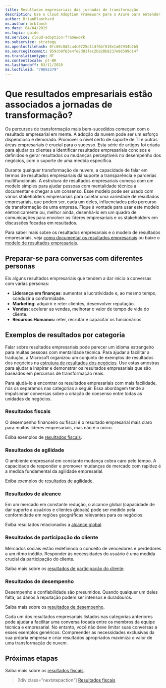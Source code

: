 ```yaml
---
title: Resultados empresariais das jornadas de transformação
description: Use o Cloud Adoption Framework para o Azure para entender os resultados empresariais associados às transformações de nuvem.
author: BrianBlanchard
ms.author: brblanch
ms.date: 04/04/2019
ms.topic: guide
ms.service: cloud-adoption-framework
ms.subservice: strategy
ms.openlocfilehash: 0fc60c8d2ca4c0725d114f6bf618e1a02934b2b5
ms.sourcegitcommit: 959cb0f63e4fe2d01fec2b820b8237e98599d14f
ms.translationtype: HT
ms.contentlocale: pt-BR
ms.lasthandoff: 03/11/2020
ms.locfileid: "79092379"
---
```

<!-- markdownlint-disable MD026 -->

# <a name="what-business-outcomes-are-associated-with-transformation-journeys"></a>Que resultados empresariais estão associados a jornadas de transformação?

Os percursos de transformação mais bem-sucedidos começam com o resultado empresarial em mente. A adoção da nuvem pode ser um esforço dispendioso e demorado. Promover o nível certo de suporte de TI e outras áreas empresariais é crucial para o sucesso. Esta série de artigos foi criada para ajudar os clientes a identificar resultados empresariais concisos e definidos e gerar resultados ou mudanças perceptíveis no desempenho dos negócios, com o suporte de uma medida específica.

Durante qualquer transformação de nuvem, a capacidade de falar em termos de resultados empresariais dá suporte a transparência e parcerias multifuncionais. A estrutura de resultados empresariais começa com um modelo simples para ajudar pessoas com mentalidade técnica a documentar e chegar a um consenso. Esse modelo pode ser usado com vários stakeholders empresariais para coletar uma variedade de resultados empresariais, que podem ser, cada um deles, influenciados pelo percurso de transformação de uma empresa. Fique à vontade para usar este modelo eletronicamente ou, melhor ainda, desenhá-lo em um quadro de comunicações para envolver os líderes empresariais e os stakeholders em discussões focadas em resultados.

Para saber mais sobre os resultados empresariais e o modelo de resultados empresariais, veja [como documentar os resultados empresariais](./business-outcome-template.md) ou baixe o [modelo de resultados empresariais](https://archcenter.blob.core.windows.net/cdn/business-outcome-template.xlsx).

## <a name="prepare-for-conversations-with-different-personas"></a>Preparar-se para conversas com diferentes personas

Eis alguns resultados empresariais que tendem a dar início a conversas com várias personas:

- **Liderança em finanças**: aumentar a lucratividade e, ao mesmo tempo, conduzir a conformidade.
- **Marketing:** adquirir e reter clientes, desenvolver reputação.
- **Vendas:** acelerar as vendas, melhorar o valor de tempo de vida do cliente.
- **Recursos Humanos:** reter, recrutar e capacitar os funcionários.

## <a name="sample-outcomes-by-category"></a>Exemplos de resultados por categoria

Falar sobre resultados empresariais pode parecer um idioma estrangeiro para muitas pessoas com mentalidade técnica. Para ajudar a facilitar a tradução, a Microsoft organizou um conjunto de exemplos de resultados dos negócios na [estrutura de resultados dos negócios](../index.md). Use estas amostras para ajudar a inspirar e demonstrar os resultados empresariais que são baseados em percursos de transformação reais.

Para ajudá-lo a encontrar os resultados empresariais com mais facilidade, nós os separamos nas categorias a seguir. Essa abordagem tende a impulsionar conversas sobre a criação de consenso entre todas as unidades de negócios.

### <a name="fiscal-outcomes"></a>Resultados fiscais

O desempenho financeiro ou fiscal é o resultado empresarial mais claro para muitos líderes empresariais, mas não é o único.

Exiba exemplos de [resultados fiscais](./fiscal-outcomes.md).

### <a name="agility-outcomes"></a>Resultados de agilidade

O ambiente empresarial em constante mudança cobra caro pelo tempo. A capacidade de responder e promover mudanças de mercado com rapidez é a medida fundamental da agilidade empresarial.

Exiba exemplos de [resultados de agilidade](./agility-outcomes.md).

### <a name="reach-outcomes"></a>Resultados de alcance

Em um mercado em constante redução, o alcance global (capacidade de dar suporte a usuários e clientes globais) pode ser medido pela conformidade em regiões geográficas relevantes para os negócios.

Exiba resultados relacionados a [alcance global](./reach-outcomes.md).

### <a name="customer-engagement-outcomes"></a>Resultados de participação do cliente

Mercados sociais estão redefinindo o conceito de vencedores e perdedores a um ritmo inédito. Responder às necessidades do usuário é uma medida crucial da participação do cliente.

Saiba mais sobre os [resultados de participação do cliente](./engagement-outcomes.md).

### <a name="performance-outcomes"></a>Resultados de desempenho

Desempenho e confiabilidade são presumidos. Quando qualquer um deles falta, os danos à reputação podem ser intensos e duradouros.

Saiba mais sobre os [resultados de desempenho](./performance-outcomes.md).

Cada um dos resultados empresariais listados nas categorias anteriores pode ajudar a facilitar uma conversa focada entre os membros da equipe técnica e empresarial. No entanto, você não deve limitar suas conversas a esses exemplos genéricos. Compreender as necessidades exclusivas da sua própria empresa e criar resultados apropriados maximiza o valor de uma transformação de nuvem.

## <a name="next-steps"></a>Próximas etapas

Saiba mais sobre os [resultados fiscais](./fiscal-outcomes.md).

> [!div class="nextstepaction"]
> [Resultados fiscais](./fiscal-outcomes.md)
